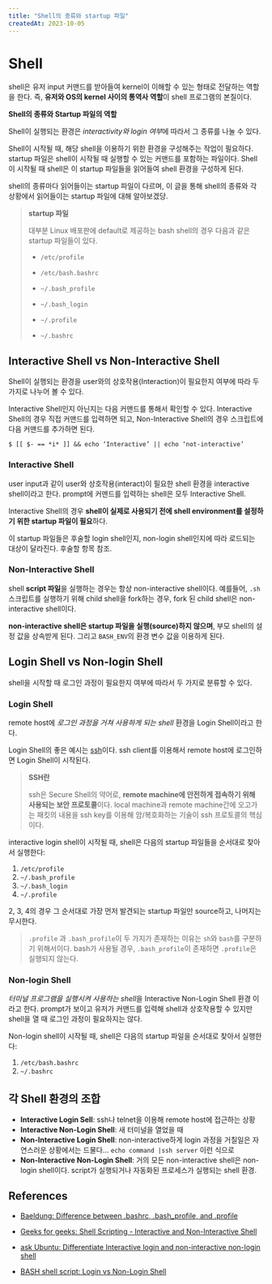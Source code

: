 ```yaml
---
title: "Shell의 종류와 startup 파일"
createdAt: 2023-10-05
---
```


# Shell

shell은 유저 input 커맨드를 받아들여 kernel이 이해할 수 있는 형태로 전달하는 역할을 한다. 즉, **유저와 OS의 kernel 사이의 통역사 역할**이 shell 프로그램의 본질이다.

**Shell의 종류와 Startup 파일의 역할**

Shell이 실행되는 환경은 *interactivity와 login 여부*에 따라서 그 종류를 나눌 수 있다. 

Shell이 시작될 때, 해당 shell을 이용하기 위한 환경을 구성해주는 작업이 필요하다. startup 파일은 shell이 시작될 때 실행할 수 있는 커맨드를 포함하는 파일이다. Shell이 시작될 때 shell은 이 startup 파일들을 읽어들여 shell 환경을 구성하게 된다.

shell의 종류마다 읽어들이는 startup 파일이 다르며, 이 글을 통해 shell의 종류와 각 상황에서 읽어들이는 startup 파일에 대해 알아보겠당.

> **startup 파일**
>
> 대부분 Linux 배포판에 default로 제공하는 bash shell의 경우 다음과 같은 startup 파일들이 있다.
>
> - `/etc/profile` 
> - `/etc/bash.bashrc`
>
> - `~/.bash_profile` 
>
> - `~/.bash_login` 
>
> - `~/.profile` 
> - `~/.bashrc`



## Interactive Shell vs Non-Interactive Shell

Shell이 실행되는 환경을 user와의 상호작용(Interaction)이 필요한지 여부에 따라 두 가지로 나누어 볼 수 있다. 

Interactive Shell인지 아닌지는 다음 커맨드를 통해서 확인할 수 있다. Interactive Shell의 경우 직접 커맨드를 입력하면 되고, Non-Interactive Shell의 경우 스크립트에 다음 커맨드를 추가하면 된다.

``` shell
$ [[ $- == *i* ]] && echo ‘Interactive’ || echo ‘not-interactive’
```

### Interactive Shell

user input과 같이 user와 상호작용(interact)이 필요한 shell 환경을 interactive shell이라고 한다. prompt에 커맨드를 입력하는 shell은 모두 Interactive Shell. 

Interactive Shell의 경우 **shell이 실제로 사용되기 전에 shell environment를 설정하기 위한 startup 파일이 필요**하다. 

이 startup 파일들은 후술할 login shell인지, non-login shell인지에 따라 로드되는 대상이 달라진다. 후술할 항목 참조.



### Non-Interactive Shell

shell **script 파일**을 실행하는 경우는 항상 non-interactive shell이다. 예를들어, `.sh` 스크립트를 실행하기 위해 child shell을 fork하는 경우, fork 된 child shell은 non-interactive shell이다. 

**non-interactive shell은 startup 파일을 실행(source)하지 않으며**, 부모 shell의 설정 값을 상속받게 된다. 그리고 `BASH_ENV`의 환경 변수 값을 이용하게 된다.





## Login Shell vs Non-login Shell 

shell을 시작할 때 로그인 과정이 필요한지 여부에 따라서 두 가지로 분류할 수 있다. 

### Login Shell

remote host에 *로그인 과정을 거쳐 사용하게 되는 shell* 환경을 Login Shell이라고 한다. 

Login Shell의 좋은 예시는 [ssh](https://linux.die.net/man/1/ssh)이다. ssh client를 이용해서 remote host에 로그인하면 Login Shell이 시작된다.

>**SSH란**
>
>ssh은 Secure Shell의 약어로, **remote machine에 안전하게 접속하기 위해 사용되는 보안 프로토콜**이다. local machine과 remote machine간에 오고가는 패킷의 내용을 ssh key를 이용해 암/복호화하는 기술이 ssh 프로토콜의 핵심이다.



interactive login shell이 시작될 때, shell은 다음의 startup 파일들을 순서대로 찾아서 실행한다:

1. `/etc/profile` 
2. `~/.bash_profile` 
3. `~/.bash_login` 
4. `~/.profile` 

2, 3, 4의 경우 그 순서대로 가장 먼저 발견되는 startup 파일만 source하고, 나머지는 무시한다.

> `.profile` 과 `.bash_profile`이 두 가지가 존재하는 이유는 `sh`와 `bash`를 구분하기 위해서이다. bash가 사용될 경우, `.bash_profile`이 존재하면 `.profile`은 실행되지 않는다.



### Non-login Shell

*터미널 프로그램을 실행시켜 사용하는 shell*을 Interactive Non-Login Shell 환경 이라고 한다. prompt가 보이고 유저가 커맨드를 입력해 shell과 상호작용할 수 있지만 shell을 열 때 로그인 과정이 필요하지는 않다.

Non-login shell이 시작될 때, shell은 다음의 startup 파일을 순서대로 찾아서 실행한다: 

1. `/etc/bash.bashrc` 
2. `~/.bashrc`



## 각 Shell 환경의 조합

- **Interactive Login Sell**: ssh나 telnet을 이용해 remote host에 접근하는 상황
- **Interactive Non-Login Shell**: 새 터미널을 열었을 때 
- **Non-Interactive Login Shell**: non-interactive하게 login 과정을 거칠일은 자연스러운 상황에서는 드물다... `echo command |ssh server` 이런 식으로 
- **Non-Interactive Non-Login Shell**: 거의 모든 non-interactive shell은 non-login shell이다. script가 실행되거나 자동화된 프로세스가 실행되는 shell 환경.



## References

- [Baeldung: Difference between .bashrc, .bash_profile, and .profile](https://www.baeldung.com/linux/bashrc-vs-bash-profile-vs-profile)

- [Geeks for geeks: Shell Scripting - Interactive and Non-Interactive Shell](https://www.geeksforgeeks.org/shell-scripting-interactive-and-non-interactive-shell/)

- [ask Ubuntu: Differentiate Interactive login and non-interactive non-login shell](https://askubuntu.com/questions/879364/differentiate-interactive-login-and-non-interactive-non-login-shell)
- [BASH shell script: Login vs Non-Login Shell](https://mug896.github.io/bash-shell/login_non-login.html)